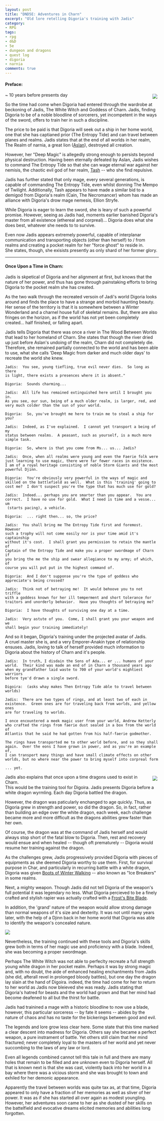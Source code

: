 ```yaml
---
layout: post
title: "DND5E: Adventures in Charn"
excerpt: "Old lore retelling Digoria's training with Jadis"
category:
- RPG
tags:
- rpg
- d&D
- 5e
- dungeon and dragons
- quest log
- digoria
- narnia
comments: true
---
```


#### Preface:

<a href="http://de.narnia.wikia.com/wiki/Datei:Jadis_9.jpg"><img src="/images/extra/Jadis_2.jpg" style="max-width: 50%; height: auto; float: right; margin: 5px"></a>

~ 10 years before presents day

So the time had come when Digoria had entered through the wardrobe at 
beckoning of Jadis, The White Witch and Goddess of Charn.  Jadis, 
finding Digoria to be of a noble bloodline of sorcerers, yet incompetent 
in the ways of the sword, offers to train her in such a discipline. 
 
The price to be paid is that Digoria will seek out a ship in her home 
world, one that she has captianed prior (The Entropy Tide) and can 
travel between planes and realms.  Jadis states that at the end of all 
worlds in her realm, The Realm of narnia, a great lion ([Aslan](http://narnia.wikia.com/wiki/Aslan)), 
destroyed all creation.  

However, her "Deep Magic" is allegedly strong enough to persists beyond 
physical destruction.  Having been eternally defeated by Aslan, Jadis 
wishes to command The Entropy Tide so that she can wage eternal war 
against her nemisis, the chaotic evil god of her realm, [Tash](https://narnia.wikia.com/wiki/Tash) -- who she 
find repulsive.  

Jadis has further stated that only mage, every several generations, is 
capable of commanding The Entropy Tide, even whilst donning The Mempo of 
Twilight.  Additionally, Tash appears to have made a similar bid to a 
demigod from Digoria's realm (Cain, The Necromancer) whom has made an 
alliance with Digoria's drow mage nemesis, Ellion Stryfe.

While Digoria is eager to learn the sword, she is leary of such a 
powerful promise.  However, seeing as Jadis had, moments earlier banished 
Digoria's master from all existence (ethereal and corpreal)... Digoria 
does what she does best, whatever she needs to to survive.

Even now Jadis appears extremely powerful, capable of interplanar 
communication and transporting objects (other than herself) to / from 
realms and creating a pocket realm for her "force ghost" to reside in.  
She states, though, she exisists presently as only shard of her former 
glory.

---

#### Once Upon a Time in Charn:

Jadis is skpetical of Digoria and her alignment at first, but knows that 
the nature of her power, and thus has gone through painstaking efforts 
to bring Digoria to the pocket realm she has created.

As the two walk through the recreated versoin of Jadi's world Digoria 
looks around and finds the place to have a strange and morbid haunting 
beauty.  Her sense of the territory is that it is somewhere between a 
Winter Wonderland and a charnel house full of skeletal remains.  But, there 
are also fringes on the horizon, as if the world has not yet been 
completely created... half finished, or falling apart.

Jadis tells Digoria that there was once a river in The Wood Between Worlds 
that lead to her homeland of Charn.  She states that though the river 
dried up just before Aslan's undoing of the realm, Charn did not 
completely die.  Therefore, she remained partially connected to the 
world and has been able to use, what she calls 'Deep Magic from darker 
and much older days' to recreate the world she knew.

~~~
Jadis:  You see, young tiefling, true evil never dies.  So long as there 
is light, there exists a presences where it is absent."

Digoria:  Sounds charming...

Jadis:  All life has remained extinguished here until I brought you in.  
As you see, our sun, being of a much older realm, is larger, red, and 
very much colder than the sun of your world.

Digoria:  So, you've brought me here to train me to steal a ship for you?

Jadis:  Indeed, as I've explained.  I cannot yet transport a being of my 
status between realms.  A peasant, such as yourself, is a much more 
simple task.

Digoria:  So, where is that you come from Ms... us... Jadis?

Jadis:  Once, when all realms were young and even the Faerie folk were 
just learning to use magic, there were far fewer races in existence.  
I am of a royal heritage consisting of noble Storm Giants and the most 
powerful Djinn.

Digoria:  You're obviously very powerful in the ways of magic and 
skilled on the battlefield as well.  What is this 'training' going to 
cost me?  I don't suspect you're the type that has much use for gold?

Jadis:  Indeed... perhaps you are smarter than you appear.  You are 
correct.  I have no use for gold.  What I need is time and a vesse... um
 (starts pacing), a vehicle.

Digoria:  ... right then... so, the price?

Jadis:  You shall bring me The Entropy Tide first and foremost.  However 
such a trophy will not come easily nor is your time amid it's captainship 
without it's cost.  I shall grant you permission to retain the mantle of 
Captain of the Entropy Tide and make you a proper swordmage of Charn if 
you bring the me the ship and swear allegiance to my army; of which, of 
course you will put put in the highest command of.

Digoria:  And I don't supponse you're the type of goddess who 
appreciate's being crossed?

Jadis:  Think not of betraying me!  It would behoove you to not triffle 
with a goddess known for her ill temperment and short tolerance for 
traitors and unorderly behavior.  Have you thoughts of betraying me?

Digoria:  I have thoughts of surviving one day at a time.

Jadis:  Very astute of you.  Come, I shall grant you your weapon and we 
shall begin your training immediately!
~~~

And so it began, Digoria's training under the projected avatar of Jadis.  
A cruel master she is, and a very Emporer-Anakin type of relationship 
ensuses.  Jadis, loving to talk of herself provided much information to 
Digoria about the history of Charn and it's people.

~~~
Jadis:  In truth, I disdain the Sons of Ada... er ... humans of your 
world.  Their kind was made an end of in Charn a thousand years ago 
when my grandfather laid waste to 700 of your world's mightiest warriors 
before tye'd drawn a single sword.

Digoira:  (asks whay makes Then Entropy Tide able to travel between worlds)

Jadis:  There are two types of rings, and at least two of each in 
existence.  Green ones are for traveling back from worlds, and yellow ones 
are for traveling to worlds.  

I once encountered a meek magic user from your world, Andrew Ketterly 
who crafted the rings from faerie dust sealed in a box from the world of 
Atlantis that he said he had gotten from his half-faerie godmother.

The rings have transported me to other world before, and so they shall 
again.  Over the eons I have grown in power, and as you're an example of, 
I can transport many things and have small climate effects on other 
worlds, but no where near the power to bring myself into corpreal form

... yet.
~~~

<a href="https://imgur.com/xqtvk8q"><img src="/images/extra/digoria-training-with-jadis.jpg" style="max-width: 30%; height: auto; float: right; margin: 5px"></a>

Jadis also explains that once upon a time dragons used to exist in Charn.  
This would be the training tool for Digoira.  Jadis presents Digoria 
before a white dragon wyrmling.  Each day Digoria battled the dragon.

However, the dragon was paticularly enchanged to age quickly.  Thus, as 
Digoria grew in strength and power, so did the dragon.  So, in fact, rather 
than building an edge over the white dragon, each week, each challenge 
became more and more difficult as the dragons abilities grew faster than 
her own.

Of course, the dragon was at the command of Jadis herself and would always 
stop short of the fatal blow to Digoria.  Then, rest and recovery would 
ensue and when healed -- though oft prematurely -- Digoria would resume 
her training against the dragon.

As the challenges grew, Jadis progressively provided Digoria with pieces 
of equipments as she deemed Digoria worthy to use them.  First, for 
survival purpose in Char, and particularly in recurring battle with a 
white dragon, Digoria was given [Boots of Winter Walking](https://open5e.com/equipment/magic-items/boots-of-the-winterlands.html) -- also known as "Ice Breakers" in some realms.

Next, a mighty weapon.  Though Jadis did not tell Digoria of the weapon's 
full potential it was legendary no less.  What Digoria percieved to be a 
finely crafted and stylish rapier was actually crafted with a [Frost's Bite Blade](https://www.dandwiki.com/wiki/Frost%27s_Bite_(5e_Equipment)).

In addition, the 'grand' nature of the weapon would allow strong damage 
than normal weapons of it's size and dexterity.  It was not until many 
years later, with the help of a Djinn back in her home world that Digoria 
was able to identify the weapon's concealed nature.  

<a href="http://img03.deviantart.net/6a96/i/2013/340/4/6/white_dragon_by_deskridge-d6wy6cj.jpg"><img src="/images/extra/whitedragon-young.jpg" style="max-width: 100%; height: auto"></a>

Nevertheless, the training continued with these tools and Digoria's skills 
grew both in terms of her magic use and proficiency with a blade.  Indeed, 
she was becoming a proper swordmage.

Perhaps The White Witch was not able to perfeclty recreate a full strength 
young white dragon in her pocket realm.  Perhaps it was by strong magic 
and, with no doubt, the aide of enhanced healing enchantments from Jadis 
(she did, afterall revel in prolonged bloody battles), but one day the 
dragon lay slain at the hand of Digoira.  indeed, the time had come for 
her to return to her world as Jadis now bleieved she was ready.  Jadis 
stating that Digoria's hatred for beasts and the world had grown and 
that her mind had become deafened to all but the thirst for battle. 

Jadis had trainined a mage with a historic bloodline to now use a blade, 
however, this particular sorceress -- by fate it seems -- abides by the 
nature of chaos and has no taste for the bickerings between good and evil.

The legends and lore grow less clear here.  Some state that this time marked 
a clear descent into madness for Digoria.  Others say she became a perfect 
weapon, a pure instrament of battle.  Yet others still claim that her mind 
fractured; never completely loyal to the masters of her world and yet never 
succombing to the laws of any law or lord.

Even all legends combined cannot tell this tale in full and there are many 
holes that remain to be filled and are unknown even to Digoria herself.  All that is known next is that she was cast, violently back into her world 
in a bay where there was a vicious storm and she was brought to town and 
exhiled for her demonic appearance.

Apparently the travel between worlds was quite tax as, at that time, Digoria 
appeared to only have a fraction of her memories as well as sliver of her power.
It was as if she has started all over again as modest youngling.  However, her 
adventures soon came to her as she dusted of her skills on the battelfield 
and evocative dreams elicited memories and abilities long forgotten.

